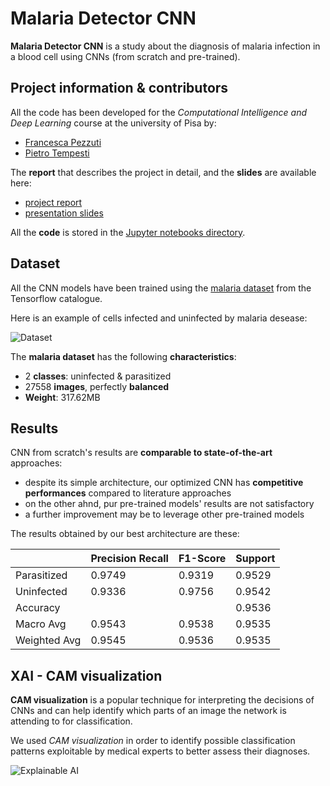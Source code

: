 
# Malaria Detector CNN

**Malaria Detector CNN** is a study about the diagnosis of malaria infection in a blood cell using CNNs (from scratch and pre-trained).

## Project information & contributors

All the code has been developed for the _Computational Intelligence and Deep Learning_ course at the university of Pisa by:
- [Francesca Pezzuti](https://github.com/fpezzuti)
- [Pietro Tempesti](https://github.com/PieTempesti98)

The **report** that describes the project in detail, and the **slides** are available here:
- [project report](./report.pdf)
- [presentation slides](./slides.pdf)

All the **code** is stored in the [Jupyter notebooks directory](./jupyter_notebooks/).

## Dataset

All the CNN models have been trained using the [malaria dataset](https://www.tensorflow.org/datasets/catalog/malaria?hl=en) from the Tensorflow catalogue.

Here is an example of cells infected and uninfected by malaria desease:

![Dataset](https://github.com/fpezzuti/MalariaDetector/assets/75533556/219716b2-484a-4832-abac-94baf84f510e)

The **malaria dataset** has the following **characteristics**:
- 2 **classes**: uninfected & parasitized
- 27558 **images**, perfectly **balanced**
- **Weight**: 317.62MB

## Results
CNN from scratch's results are **comparable to state-of-the-art** approaches:
- despite its simple architecture, our optimized CNN has **competitive performances** compared to literature approaches
- on the other ahnd, pur pre-trained models' results are not satisfactory
- a further improvement may be to leverage other pre-trained models

The results obtained by our best architecture are these:

| | Precision Recall | F1-Score | Support |
| --- | --- | --- | --- |
| Parasitized | 0.9749 | 0.9319 | 0.9529 | 2086 |
| Uninfected | 0.9336 | 0.9756 | 0.9542 | 2048 |
| Accuracy | | | 0.9536 | 4134 |
| Macro Avg | 0.9543 | 0.9538 | 0.9535 | 4134 | 
| Weighted Avg | 0.9545 | 0.9536 | 0.9535 | 4134 |

## XAI - CAM visualization
**CAM visualization** is a popular technique for interpreting the decisions of CNNs and can help identify which parts of an
image the network is attending to for classification.

We used _CAM visualization_ in order to identify possible classification patterns exploitable by medical experts to better assess their diagnoses.

![Explainable AI](https://github.com/fpezzuti/MalariaDetector/assets/75533556/b8dd45f0-13b8-4560-9b75-74b9106c8bdb)
